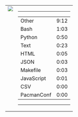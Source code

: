 
<table><tr>
<td valign="top">
  <img src="https://wakatime.com/share/@Aperture/0cd21d5d-ac4f-458d-9c71-d06f479c1297.png" />
</td>

<td valign="top">
  <hr>
  <table>
    <tr><td>Other</td><td>9:12</td></tr><tr><td>Bash</td><td>1:03</td></tr><tr><td>Python</td><td>0:50</td></tr><tr><td>Text</td><td>0:23</td></tr><tr><td>HTML</td><td>0:05</td></tr><tr><td>JSON</td><td>0:03</td></tr><tr><td>Makefile</td><td>0:03</td></tr><tr><td>JavaScript</td><td>0:01</td></tr><tr><td>CSV</td><td>0:00</td></tr><tr><td>PacmanConf</td><td>0:00</td></tr>
  </table>
  <hr>
</td>
</tr></table>

